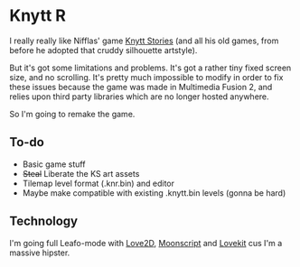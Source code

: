 Knytt R
=======

I really really like Nifflas' game [Knytt Stories](http://nifflas.ni2.se/?page=Knytt+Stories) (and all his old games, from before he adopted that cruddy silhouette artstyle).

But it's got some limitations and problems. It's got a rather tiny fixed screen size, and no scrolling. It's pretty much impossible to modify in order to fix these issues because the game was made in Multimedia Fusion 2, and relies upon third party libraries which are no longer hosted anywhere.

So I'm going to remake the game.

To-do
-----

* Basic game stuff
* ~~Steal~~ Liberate the KS art assets
* Tilemap level format (.knr.bin) and editor
* Maybe make compatible with existing .knytt.bin levels (gonna be hard)

Technology
----------

I'm going full Leafo-mode with [Love2D](http://love2d.org/), [Moonscript](http://moonscript.org) and [Lovekit](https://github.com/leafo/lovekit) cus I'm a massive hipster.
